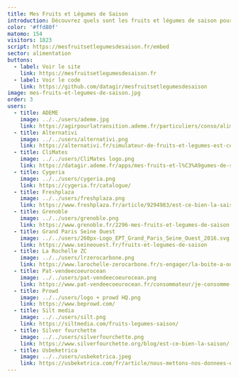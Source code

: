 ```yaml
---
title: Mes Fruits et Légumes de Saison
introduction: Découvrez quels sont les fruits et légumes de saison pour consommer des produits frais et locaux toute l'année ! En plus c'est meilleur pour votre santé et pour l'environnement !
color: '#ffd80f'
matomo: 154
visitors: 1823
script: https://mesfruitsetlegumesdesaison.fr/embed
sector: alimentation
buttons:
  - label: Voir le site
    link: https://mesfruitsetlegumesdesaison.fr
  - label: Voir le code
    link: https://github.com/datagir/mesfruitsetlegumesdesaison
image: mes-fruits-et-legumes-de-saison.jpg
order: 3
users:
  - title: ADEME
    image: ../../users/ademe.jpg
    link: https://agirpourlatransition.ademe.fr/particuliers/conso/alimentation/limpact-alimentation-lenvironnement
  - title: Alternativi
    image: ../../users/alternativi.png
    link: https://alternativi.fr/simulateur-de-fruits-et-legumes-est-ce-bien-la-saison/711
  - title: CliMates
    image: ../../users/CliMates logo.png
    link: https://datagir.ademe.fr/apps/mes-fruits-et-l%C3%A9gumes-de-saison/
  - title: Cygeria
    image: ../../users/cygeria.png
    link: https://cygeria.fr/catalogue/
  - title: Freshplaza
    image: ../../users/freshplaza.png
    link: https://www.freshplaza.fr/article/9294983/est-ce-bien-la-saison-une-plateforme-pour-aider-les-consommateurs/
  - title: Grenoble
    image: ../../users/grenoble.png
    link: https://www.grenoble.fr/2296-mes-fruits-et-legumes-de-saison.htm
  - title: Grand Paris Seine Ouest
    image: ../../users/260px-Logo_EPT_Grand_Paris_Seine_Ouest_2016.svg.png
    link: https://www.seineouest.fr/fruits-et-legumes-de-saison
  - title: La Rochelle ZC
    image: ../../users/lrzerocarbone.png
    link: https://www.larochelle-zerocarbone.fr/s-engager/la-boite-a-outils-du-zero-carbone/mes-fruits-et-legumes-de-saison
  - title: Pat-vendeecoeurocean
    image: ../../users/pat-vendeecoeurocean.png
    link: https://www.pat-vendeecoeurocean.fr/consommateur/je-consomme-de-saison/
  - title: Prowd
    image: ../../users/logo + prowd HQ.png
    link: https://www.beprowd.com/
  - title: Silt media
    image: ../../users/silt.png
    link: https://siltmedia.com/fruits-legumes-saison/
  - title: Silver fourchette
    image: ../../users/silverfourchette.png
    link: https://www.silverfourchette.org/blog/est-ce-bien-la-saison/
  - title: Usbeketrica
    image: ../../users/usbeketrica.jpeg
    link: https://usbeketrica.com/fr/article/nous-mettons-nos-donnees-et-nos-outils-a-la-disposition-de-tous
---
```

